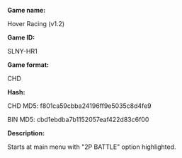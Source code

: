 **Game name:**

Hover Racing (v1.2)

**Game ID:**

SLNY-HR1

**Game format:**

CHD

**Hash:**

CHD MD5: f801ca59cbba24196ff9e5035c8d4fe9

BIN MD5: cbd1ebdba7b1152057eaf422d83c6f00

**Description:**

Starts at main menu with "2P BATTLE" option highlighted.